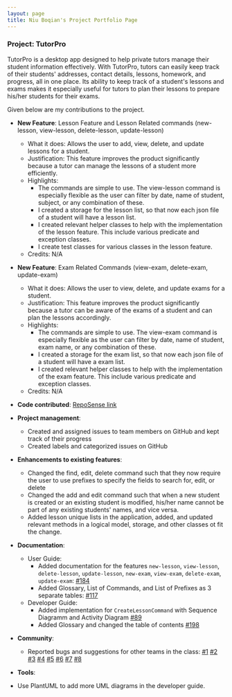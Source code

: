 ```yaml
---
layout: page
title: Niu Boqian's Project Portfolio Page
---
```


### Project: TutorPro

TutorPro is a desktop app designed to help private tutors manage their student information effectively. With TutorPro, tutors can easily keep track of their students' addresses, contact details, lessons, homework, and progress, all in one place. Its ability to keep track of a student's lessons and exams makes it especially useful for tutors to plan their lessons to prepare his/her students for their exams.

Given below are my contributions to the project.

* **New Feature**: Lesson Feature and Lesson Related commands (new-lesson, view-lesson, delete-lesson, update-lesson)
  * What it does: Allows the user to add, view, delete, and update lessons for a student.
  * Justification: This feature improves the product significantly because a tutor can manage the lessons of a student more efficiently.
  * Highlights: 
    * The commands are simple to use. The view-lesson command is especially flexible as the user can filter by date, name of student, subject, or any combination of these.
    * I created a storage for the lesson list, so that now each json file of a student will have a lesson list.
    * I created relevant helper classes to help with the implementation of the lesson feature. This include various predicate and exception classes.
    * I create test classes for various classes in the lesson feature.
  * Credits: N/A

* **New Feature**: Exam Related Commands (view-exam, delete-exam, update-exam)
  * What it does: Allows the user to view, delete, and update exams for a student.
  * Justification: This feature improves the product significantly because a tutor can be aware of the exams of a student and can plan the lessons accordingly.
  * Highlights: 
    * The commands are simple to use. The view-exam command is especially flexible as the user can filter by date, name of student, exam name, or any combination of these.
    * I created a storage for the exam list, so that now each json file of a student will have a exam list.
    * I created relevant helper classes to help with the implementation of the exam feature. This include various predicate and exception classes.
  * Credits: N/A


* **Code contributed**: [RepoSense link](https://nus-cs2103-ay2223s2.github.io/tp-dashboard/?search=nbqian&breakdown=true&sort=groupTitle%20dsc&sortWithin=title&since=2023-02-17&timeframe=commit&mergegroup=&groupSelect=groupByRepos&checkedFileTypes=docs~functional-code~test-code~other)

* **Project management**:
    * Created and assigned issues to team members on GitHub and kept track of their progress
    * Created labels and categorized issues on GitHub
* **Enhancements to existing features**:
    * Changed the find, edit, delete command such that they now require the user to use prefixes to specify the fields to search for, edit, or delete
    * Changed the add and edit command such that when a new student is created or an existing student is modified, his/her name cannot be part of any existing students' names, and vice versa.
    * Added lesson unique lists in the application, added, and updated relevant methods in a logical model, storage, and other classes ot fit the change.
* **Documentation**:
  * User Guide:
    * Added documentation for the features `new-lesson`, `view-lesson`, `delete-lesson`, `update-lesson`, `new-exam`, `view-exam`, `delete-exam`, `update-exam`: [#184](https://github.com/AY2223S2-CS2103T-W13-4/tp/pull/184)
    * Added Glossary, List of Commands, and List of Prefixes as 3 separate tables: [#117](https://github.com/AY2223S2-CS2103T-W13-4/tp/pull/117)
  * Developer Guide:
    * Added implementation for `CreateLessonCommand` with Sequence Diagramm and Activity Diagram [#89](https://github.com/AY2223S2-CS2103T-W13-4/tp/pull/89)
    * Added Glossary and changed the table of contents [#198](https://github.com/AY2223S2-CS2103T-W13-4/tp/pull/198)
  
* **Community**:
  * Reported bugs and suggestions for other teams in the class:
    [#1](https://github.com/NBQian/ped/issues/1)
    [#2](https://github.com/NBQian/ped/issues/2)
    [#3](https://github.com/NBQian/ped/issues/3)
    [#4](https://github.com/NBQian/ped/issues/4)
    [#5](https://github.com/NBQian/ped/issues/5)
    [#6](https://github.com/NBQian/ped/issues/6)
    [#7](https://github.com/NBQian/ped/issues/7)
    [#8](https://github.com/NBQian/ped/issues/8)
* **Tools**:
* Use PlantUML to add more UML diagrams in the developer guide.
